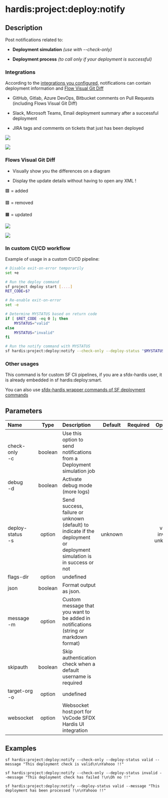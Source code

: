 <!-- This file has been generated with command 'sf hardis:doc:plugin:generate'. Please do not update it manually or it may be overwritten -->
# hardis:project:deploy:notify

## Description

Post notifications related to:

- **Deployment simulation** _(use with --check-only)_

- **Deployment process** _(to call only if your deployment is successful)_

### Integrations

According to the [integrations you configured](https://sfdx-hardis.cloudity.com/salesforce-ci-cd-setup-integrations-home/), notifications can contain deployment information and [Flow Visual Git Diff](https://sfdx-hardis.cloudity.com/salesforce-deployment-assistant-home/#flow-visual-git-diff)

- GitHub, Gitlab, Azure DevOps, Bitbucket comments on Pull Requests (including Flows Visual Git Diff)

- Slack, Microsoft Teams, Email deployment summary after a successful deployment

- JIRA tags and comments on tickets that just has been deployed

![](https://sfdx-hardis.cloudity.com/assets/images/screenshot-jira-gitlab.jpg)

![](https://sfdx-hardis.cloudity.com/assets/images/screenshot-jira-slack.jpg)

### Flows Visual Git Diff

- Visually show you the differences on a diagram

- Display the update details without having to open any XML !

🟩 = added

🟥 = removed

🟧 = updated

![](https://sfdx-hardis.cloudity.com/assets/images/flow-visual-git-diff.jpg)

![](https://sfdx-hardis.cloudity.com/assets/images/flow-visual-git-diff-2.jpg)

### In custom CI/CD workflow

Example of usage in a custom CI/CD pipeline:

```bash
# Disable exit-on-error temporarily
set +e

# Run the deploy command
sf project deploy start [....]
RET_CODE=$?

# Re-enable exit-on-error
set -e

# Determine MYSTATUS based on return code
if [ $RET_CODE -eq 0 ]; then
    MYSTATUS="valid"
else
    MYSTATUS="invalid"
fi

# Run the notify command with MYSTATUS
sf hardis:project:deploy:notify --check-only --deploy-status "$MYSTATUS"
```

### Other usages

This command is for custom SF Cli pipelines, if you are a sfdx-hardis user, it is already embedded in sf hardis:deploy:smart.

You can also use [sfdx-hardis wrapper commands of SF deployment commands](https://sfdx-hardis.cloudity.com/salesforce-deployment-assistant-setup/#using-custom-cicd-pipeline)


## Parameters

| Name                 |  Type   | Description                                                                                                            | Default | Required |            Options            |
|:---------------------|:-------:|:-----------------------------------------------------------------------------------------------------------------------|:-------:|:--------:|:-----------------------------:|
| check-only<br/>-c    | boolean | Use this option to send notifications from a Deployment simulation job                                                 |         |          |                               |
| debug<br/>-d         | boolean | Activate debug mode (more logs)                                                                                        |         |          |                               |
| deploy-status<br/>-s | option  | Send success, failure or unknown (default) to indicate if the deployment or deployment simulation is in success or not | unknown |          | valid<br/>invalid<br/>unknown |
| flags-dir            | option  | undefined                                                                                                              |         |          |                               |
| json                 | boolean | Format output as json.                                                                                                 |         |          |                               |
| message<br/>-m       | option  | Custom message that you want to be added in notifications (string or markdown format)                                  |         |          |                               |
| skipauth             | boolean | Skip authentication check when a default username is required                                                          |         |          |                               |
| target-org<br/>-o    | option  | undefined                                                                                                              |         |          |                               |
| websocket            | option  | Websocket host:port for VsCode SFDX Hardis UI integration                                                              |         |          |                               |

## Examples

```shell
sf hardis:project:deploy:notify --check-only --deploy-status valid --message "This deployment check is valid\n\nYahooo !!"
```

```shell
sf hardis:project:deploy:notify --check-only --deploy-status invalid --message "This deployment check has failed !\n\Oh no !!"
```

```shell
sf hardis:project:deploy:notify --deploy-status valid --message "This deployment has been processed !\n\nYahooo !!"
```


